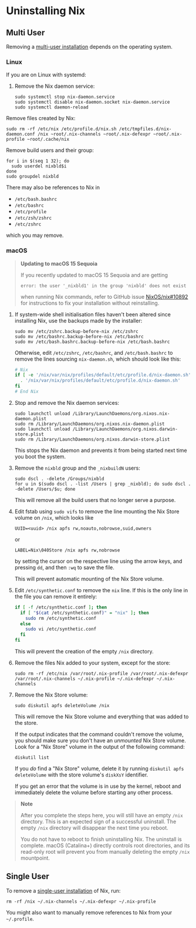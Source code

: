# Uninstalling Nix

## Multi User

Removing a [multi-user installation](./installing-binary.md#multi-user-installation) depends on the operating system.

### Linux

If you are on Linux with systemd:

1. Remove the Nix daemon service:

   ```console
   sudo systemctl stop nix-daemon.service
   sudo systemctl disable nix-daemon.socket nix-daemon.service
   sudo systemctl daemon-reload
   ```

Remove files created by Nix:

```console
sudo rm -rf /etc/nix /etc/profile.d/nix.sh /etc/tmpfiles.d/nix-daemon.conf /nix ~root/.nix-channels ~root/.nix-defexpr ~root/.nix-profile ~root/.cache/nix
```

Remove build users and their group:

```console
for i in $(seq 1 32); do
  sudo userdel nixbld$i
done
sudo groupdel nixbld
```

There may also be references to Nix in

- `/etc/bash.bashrc`
- `/etc/bashrc`
- `/etc/profile`
- `/etc/zsh/zshrc`
- `/etc/zshrc`

which you may remove.

### macOS

> **Updating to macOS 15 Sequoia**
>
> If you recently updated to macOS 15 Sequoia and are getting
> ```console
> error: the user '_nixbld1' in the group 'nixbld' does not exist
> ```
> when running Nix commands, refer to GitHub issue [NixOS/nix#10892](https://github.com/NixOS/nix/issues/10892) for instructions to fix your installation without reinstalling.

1. If system-wide shell initialisation files haven't been altered since installing Nix, use the backups made by the installer:

   ```console
   sudo mv /etc/zshrc.backup-before-nix /etc/zshrc
   sudo mv /etc/bashrc.backup-before-nix /etc/bashrc
   sudo mv /etc/bash.bashrc.backup-before-nix /etc/bash.bashrc
   ```

   Otherwise, edit `/etc/zshrc`, `/etc/bashrc`, and `/etc/bash.bashrc` to remove the lines sourcing `nix-daemon.sh`, which should look like this:

   ```bash
   # Nix
   if [ -e '/nix/var/nix/profiles/default/etc/profile.d/nix-daemon.sh' ]; then
     . '/nix/var/nix/profiles/default/etc/profile.d/nix-daemon.sh'
   fi
   # End Nix
   ```

2. Stop and remove the Nix daemon services:

   ```console
   sudo launchctl unload /Library/LaunchDaemons/org.nixos.nix-daemon.plist
   sudo rm /Library/LaunchDaemons/org.nixos.nix-daemon.plist
   sudo launchctl unload /Library/LaunchDaemons/org.nixos.darwin-store.plist
   sudo rm /Library/LaunchDaemons/org.nixos.darwin-store.plist
   ```

   This stops the Nix daemon and prevents it from being started next time you boot the system.

3. Remove the `nixbld` group and the `_nixbuildN` users:

   ```console
   sudo dscl . -delete /Groups/nixbld
   for u in $(sudo dscl . -list /Users | grep _nixbld); do sudo dscl . -delete /Users/$u; done
   ```

   This will remove all the build users that no longer serve a purpose.

4. Edit fstab using `sudo vifs` to remove the line mounting the Nix Store volume on `/nix`, which looks like

   ```
   UUID=<uuid> /nix apfs rw,noauto,nobrowse,suid,owners
   ```
   or

   ```
   LABEL=Nix\040Store /nix apfs rw,nobrowse
   ```

   by setting the cursor on the respective line using the arrow keys, and pressing `dd`, and then `:wq` to save the file.

   This will prevent automatic mounting of the Nix Store volume.

5. Edit `/etc/synthetic.conf` to remove the `nix` line.
   If this is the only line in the file you can remove it entirely:

   ```bash
   if [ -f /etc/synthetic.conf ]; then
     if [ "$(cat /etc/synthetic.conf)" = "nix" ]; then
       sudo rm /etc/synthetic.conf
     else
       sudo vi /etc/synthetic.conf
     fi
   fi
   ```

   This will prevent the creation of the empty `/nix` directory.

6. Remove the files Nix added to your system, except for the store:

   ```console
   sudo rm -rf /etc/nix /var/root/.nix-profile /var/root/.nix-defexpr /var/root/.nix-channels ~/.nix-profile ~/.nix-defexpr ~/.nix-channels
   ```


7. Remove the Nix Store volume:

   ```console
   sudo diskutil apfs deleteVolume /nix
   ```

   This will remove the Nix Store volume and everything that was added to the store.

   If the output indicates that the command couldn't remove the volume, you should make sure you don't have an _unmounted_ Nix Store volume.
   Look for a "Nix Store" volume in the output of the following command:

   ```console
   diskutil list
   ```

   If you _do_ find a "Nix Store" volume, delete it by running `diskutil apfs deleteVolume` with the store volume's `diskXsY` identifier.

   If you get an error that the volume is in use by the kernel, reboot and immediately delete the volume before starting any other process.

> **Note**
>
> After you complete the steps here, you will still have an empty `/nix` directory.
> This is an expected sign of a successful uninstall.
> The empty `/nix` directory will disappear the next time you reboot.
>
> You do not have to reboot to finish uninstalling Nix.
> The uninstall is complete.
> macOS (Catalina+) directly controls root directories, and its read-only root will prevent you from manually deleting the empty `/nix` mountpoint.

## Single User

To remove a [single-user installation](./installing-binary.md#single-user-installation) of Nix, run:

```console
rm -rf /nix ~/.nix-channels ~/.nix-defexpr ~/.nix-profile
```
You might also want to manually remove references to Nix from your `~/.profile`.
